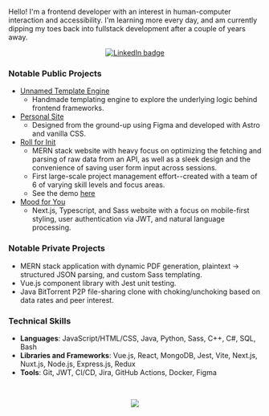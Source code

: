 Hello! I'm a frontend developer with an interest in human-computer interaction and accessibility. I'm learning more every day, and am currently dipping my toes back into fullstack development after a couple of years away.

<p align="center">
  <a href="https://linkedin.com/in/michaela-isaacs">
    <img src="https://img.shields.io/badge/LinkedIn-0077B5?style=for-the-badge&logo=linkedin&logoColor=white" alt="LinkedIn badge">
  </a>
</p>

### Notable Public Projects
- [Unnamed Template Engine](https://github.com/misaacs21/template-engine)
  - Handmade templating engine to explore the underlying logic behind frontend frameworks.
- [Personal Site](https://github.com/misaacs21/personal-site)
  - Designed from the ground-up using Figma and developed with Astro and vanilla CSS.
- [Roll for Init](https://github.com/Roll-For-Init/Roll-For-Init)
  - MERN stack website with heavy focus on optimizing the fetching and parsing of raw data from an API, as well as a sleek design and the convenience of saving user form input across sessions.
  - First large-scale project management effort--created with a team of 6 of varying skill levels and focus areas.
  - See the demo [here](https://youtu.be/EweR5s9PB1I)
- [Mood for You](https://github.com/misaacs21/journal_app)
  - Next.js, Typescript, and Sass website with a focus on mobile-first styling, user authentication via JWT, and natural language processing.

### Notable Private Projects
- MERN stack application with dynamic PDF generation, plaintext -> structured JSON parsing, and custom Sass templating. 
- Vue.js component library with Jest unit testing.
- Java BitTorrent P2P file-sharing clone with choking/unchoking based on data rates and peer interest.

### Technical Skills
- **Languages**: JavaScript/HTML/CSS, Java, Python, Sass, C++, C#, SQL, Bash
- **Libraries and Frameworks**: Vue.js, React, MongoDB, Jest, Vite, Next.js, Nuxt.js, Node.js, Express.js, Redux
- **Tools**: Git, JWT, CI/CD, Jira, GitHub Actions, Docker, Figma  
<br/>

<p align="center">
  <a href="https://github.com/anuraghazra/github-readme-stats" alt="misaacs21's GitHub stats">
    <img src="https://github-readme-stats.vercel.app/api?username=misaacs21&count_private=true&show_icons=true&theme=onedark&hide_rank=false&hide=stars">
  </a>
</p>
